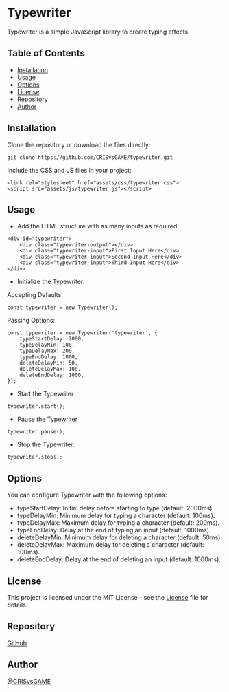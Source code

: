 # Typewriter

Typewriter is a simple JavaScript library to create typing effects.

## Table of Contents

-   [Installation](#installation)
-   [Usage](#usage)
-   [Options](#options)
-   [License](#license)
-   [Repository](#repository)
-   [Author](#author)

## Installation

Clone the repository or download the files directly:

```
git clone https://github.com/CRISvsGAME/typewriter.git
```

Include the CSS and JS files in your project:

```
<link rel="stylesheet" href="assets/css/typewriter.css">
<script src="assets/js/typewriter.js"></script>
```

## Usage

-   Add the HTML structure with as many inputs as required:

```
<div id="typewriter">
    <div class="typewriter-output"></div>
    <div class="typewriter-input">First Input Here</div>
    <div class="typewriter-input">Second Input Here</div>
    <div class="typewriter-input">Third Input Here</div>
</div>
```

-   Initialize the Typewriter:

Accepting Defaults:

```
const typewriter = new Typewriter();
```

Passing Options:

```
const typewriter = new Typewriter('typewriter', {
    typeStartDelay: 2000,
    typeDelayMin: 100,
    typeDelayMax: 200,
    typeEndDelay: 1000,
    deleteDelayMin: 50,
    deleteDelayMax: 100,
    deleteEndDelay: 1000,
});
```

-   Start the Typewriter

```
typewriter.start();
```

-   Pause the Typewriter

```
typewriter.pause();
```

-   Stop the Typewriter:

```
typewriter.stop();
```

## Options

You can configure Typewriter with the following options:

-   typeStartDelay: Initial delay before starting to type (default: 2000ms).
-   typeDelayMin: Minimum delay for typing a character (default: 100ms).
-   typeDelayMax: Maximum delay for typing a character (default: 200ms).
-   typeEndDelay: Delay at the end of typing an input (default: 1000ms).
-   deleteDelayMin: Minimum delay for deleting a character (default: 50ms).
-   deleteDelayMax: Maximum delay for deleting a character (default: 100ms).
-   deleteEndDelay: Delay at the end of deleting an input (default: 1000ms).

## License

This project is licensed under the MIT License - see the [License](https://crisvsgame.com/license) file for details.

## Repository

[GitHub](https://github.com/CRISvsGAME/typewriter)

## Author

[@CRISvsGAME](https://crisvsgame.com)

